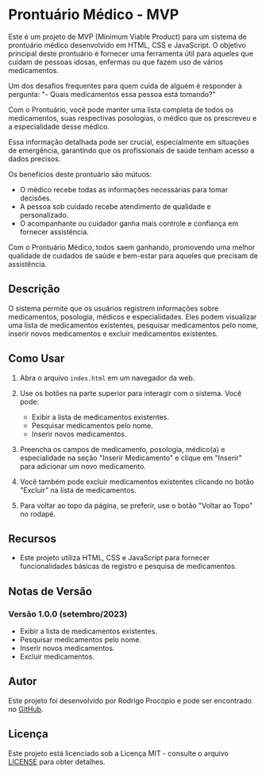 # Prontuário Médico - MVP

Este é um projeto de MVP (Minimum Viable Product) para um sistema de prontuário médico desenvolvido em HTML, CSS e JavaScript. O objetivo principal deste prontuário é fornecer uma ferramenta útil para aqueles que cuidam de pessoas idosas, enfermas ou que fazem uso de vários medicamentos.

Um dos desafios frequentes para quem cuida de alguém é responder à pergunta: "- Quais medicamentos essa pessoa está tomando?" 

Com o Prontuário, você pode manter uma lista completa de todos os medicamentos, suas respectivas posologias, o médico que os prescreveu e a especialidade desse médico.

Essa informação detalhada pode ser crucial, especialmente em situações de emergência, garantindo que os profissionais de saúde tenham acesso a dados precisos. 

Os benefícios deste prontuário são mútuos:

- O médico recebe todas as informações necessárias para tomar decisões.
- A pessoa sob cuidado recebe atendimento de qualidade e personalizado.
- O acompanhante ou cuidador ganha mais controle e confiança em fornecer assistência.

Com o Prontuário Médico, todos saem ganhando, promovendo uma melhor qualidade de cuidados de saúde e bem-estar para aqueles que precisam de assistência.

## Descrição

O sistema permite que os usuários registrem informações sobre medicamentos, posologia, médicos e especialidades. 
Eles podem visualizar uma lista de medicamentos existentes, pesquisar medicamentos pelo nome, inserir novos medicamentos e excluir medicamentos existentes.

## Como Usar

1. Abra o arquivo `index.html` em um navegador da web.

2. Use os botões na parte superior para interagir com o sistema. Você pode:
   - Exibir a lista de medicamentos existentes.
   - Pesquisar medicamentos pelo nome.
   - Inserir novos medicamentos.
   
3. Preencha os campos de medicamento, posologia, médico(a) e especialidade na seção "Inserir Medicamento" e clique em "Inserir" para adicionar um novo medicamento.

4. Você também pode excluir medicamentos existentes clicando no botão "Excluir" na lista de medicamentos.

5. Para voltar ao topo da página, se preferir, use o botão "Voltar ao Topo" no rodapé.

## Recursos

- Este projeto utiliza HTML, CSS e JavaScript para fornecer funcionalidades básicas de registro e pesquisa de medicamentos.

## Notas de Versão

### Versão 1.0.0 (setembro/2023)

   - Exibir a lista de medicamentos existentes.
   - Pesquisar medicamentos pelo nome.
   - Inserir novos medicamentos.
   - Excluir medicamentos.
   
## Autor

Este projeto foi desenvolvido por Rodrigo Procópio e pode ser encontrado no [GitHub](https://github.com/RodrigoProcopio).

## Licença

Este projeto está licenciado sob a Licença MIT - consulte o arquivo [LICENSE](https://github.com/RodrigoProcopio/MVP_Prontuario_Medico_Front/blob/main/LICENSE.md)  para obter detalhes.
